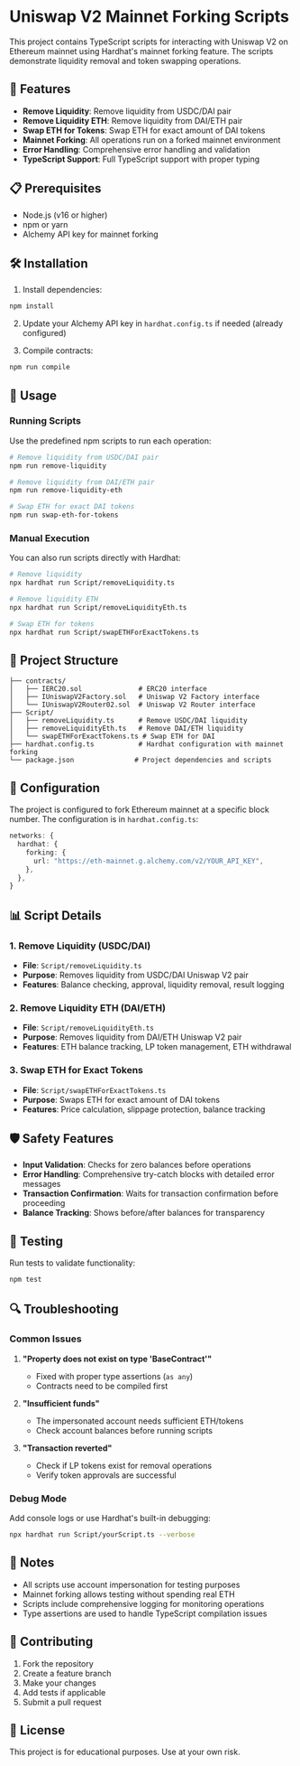 # Uniswap V2 Mainnet Forking Scripts

This project contains TypeScript scripts for interacting with Uniswap V2 on Ethereum mainnet using Hardhat's mainnet forking feature. The scripts demonstrate liquidity removal and token swapping operations.

## 🚀 Features

- **Remove Liquidity**: Remove liquidity from USDC/DAI pair
- **Remove Liquidity ETH**: Remove liquidity from DAI/ETH pair
- **Swap ETH for Tokens**: Swap ETH for exact amount of DAI tokens
- **Mainnet Forking**: All operations run on a forked mainnet environment
- **Error Handling**: Comprehensive error handling and validation
- **TypeScript Support**: Full TypeScript support with proper typing

## 📋 Prerequisites

- Node.js (v16 or higher)
- npm or yarn
- Alchemy API key for mainnet forking

## 🛠️ Installation

1. Install dependencies:
```bash
npm install
```

2. Update your Alchemy API key in `hardhat.config.ts` if needed (already configured)

3. Compile contracts:
```bash
npm run compile
```

## 🎯 Usage

### Running Scripts

Use the predefined npm scripts to run each operation:

```bash
# Remove liquidity from USDC/DAI pair
npm run remove-liquidity

# Remove liquidity from DAI/ETH pair
npm run remove-liquidity-eth

# Swap ETH for exact DAI tokens
npm run swap-eth-for-tokens
```

### Manual Execution

You can also run scripts directly with Hardhat:

```bash
# Remove liquidity
npx hardhat run Script/removeLiquidity.ts

# Remove liquidity ETH
npx hardhat run Script/removeLiquidityEth.ts

# Swap ETH for tokens
npx hardhat run Script/swapETHForExactTokens.ts
```

## 📁 Project Structure

```
├── contracts/
│   ├── IERC20.sol              # ERC20 interface
│   ├── IUniswapV2Factory.sol   # Uniswap V2 Factory interface
│   └── IUniswapV2Router02.sol  # Uniswap V2 Router interface
├── Script/
│   ├── removeLiquidity.ts      # Remove USDC/DAI liquidity
│   ├── removeLiquidityEth.ts   # Remove DAI/ETH liquidity
│   └── swapETHForExactTokens.ts # Swap ETH for DAI
├── hardhat.config.ts           # Hardhat configuration with mainnet forking
└── package.json               # Project dependencies and scripts
```

## 🔧 Configuration

The project is configured to fork Ethereum mainnet at a specific block number. The configuration is in `hardhat.config.ts`:

```typescript
networks: {
  hardhat: {
    forking: {
      url: "https://eth-mainnet.g.alchemy.com/v2/YOUR_API_KEY",
    },
  },
}
```

## 📊 Script Details

### 1. Remove Liquidity (USDC/DAI)
- **File**: `Script/removeLiquidity.ts`
- **Purpose**: Removes liquidity from USDC/DAI Uniswap V2 pair
- **Features**: Balance checking, approval, liquidity removal, result logging

### 2. Remove Liquidity ETH (DAI/ETH)
- **File**: `Script/removeLiquidityEth.ts`
- **Purpose**: Removes liquidity from DAI/ETH Uniswap V2 pair
- **Features**: ETH balance tracking, LP token management, ETH withdrawal

### 3. Swap ETH for Exact Tokens
- **File**: `Script/swapETHForExactTokens.ts`
- **Purpose**: Swaps ETH for exact amount of DAI tokens
- **Features**: Price calculation, slippage protection, balance tracking

## 🛡️ Safety Features

- **Input Validation**: Checks for zero balances before operations
- **Error Handling**: Comprehensive try-catch blocks with detailed error messages
- **Transaction Confirmation**: Waits for transaction confirmation before proceeding
- **Balance Tracking**: Shows before/after balances for transparency

## 🧪 Testing

Run tests to validate functionality:

```bash
npm test
```

## 🔍 Troubleshooting

### Common Issues

1. **"Property does not exist on type 'BaseContract'"**
   - Fixed with proper type assertions (`as any`)
   - Contracts need to be compiled first

2. **"Insufficient funds"**
   - The impersonated account needs sufficient ETH/tokens
   - Check account balances before running scripts

3. **"Transaction reverted"**
   - Check if LP tokens exist for removal operations
   - Verify token approvals are successful

### Debug Mode

Add console logs or use Hardhat's built-in debugging:

```bash
npx hardhat run Script/yourScript.ts --verbose
```

## 📝 Notes

- All scripts use account impersonation for testing purposes
- Mainnet forking allows testing without spending real ETH
- Scripts include comprehensive logging for monitoring operations
- Type assertions are used to handle TypeScript compilation issues

## 🤝 Contributing

1. Fork the repository
2. Create a feature branch
3. Make your changes
4. Add tests if applicable
5. Submit a pull request

## 📄 License

This project is for educational purposes. Use at your own risk.
